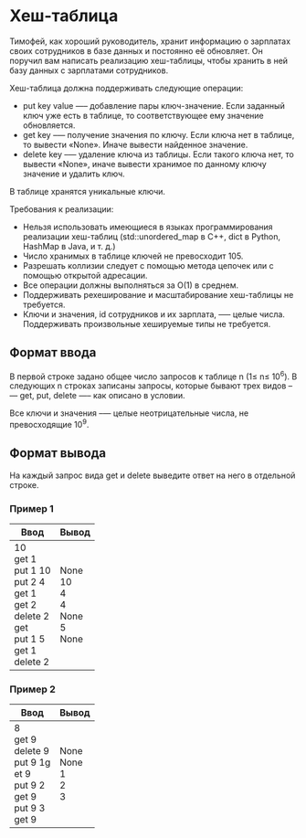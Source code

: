 # Хеш-таблица

Тимофей, как хороший руководитель, хранит информацию о зарплатах своих сотрудников в базе данных и постоянно её обновляет.
Он поручил вам написать реализацию хеш-таблицы, чтобы хранить в ней базу данных с зарплатами сотрудников.

Хеш-таблица должна поддерживать следующие операции:

- put key value —– добавление пары ключ-значение. Если заданный ключ уже есть в таблице, то соответствующее ему значение обновляется.
- get key –— получение значения по ключу. Если ключа нет в таблице, то вывести «None». Иначе вывести найденное значение.
- delete key –— удаление ключа из таблицы. Если такого ключа нет, то вывести «None», иначе вывести хранимое по данному ключу значение и удалить ключ.

В таблице хранятся уникальные ключи.

Требования к реализации:

- Нельзя использовать имеющиеся в языках программирования реализации хеш-таблиц (std::unordered_map в С++, dict в Python, HashMap в Java, и т. д.)
- Число хранимых в таблице ключей не превосходит 105.
- Разрешать коллизии следует с помощью метода цепочек или с помощью открытой адресации.
- Все операции должны выполняться за O(1) в среднем.
- Поддерживать рехеширование и масштабирование хеш-таблицы не требуется.
- Ключи и значения, id сотрудников и их зарплата, —– целые числа. Поддерживать произвольные хешируемые типы не требуется.

## Формат ввода

В первой строке задано общее число запросов к таблице n (1≤ n≤ 10<sup>6</sup>).
В следующих n строках записаны запросы, которые бывают трех видов –— get, put, delete —– как описано в условии.

Все ключи и значения –— целые неотрицательные числа, не превосходящие 10<sup>9</sup>.

## Формат вывода

На каждый запрос вида get и delete выведите ответ на него в отдельной строке.

### Пример 1

| Ввод                                                                                                                         | Вывод                                           |
|------------------------------------------------------------------------------------------------------------------------------|-------------------------------------------------|
| 10<br/>get 1<br/>put 1 10<br/>put 2 4<br/>get 1<br/>get 2<br/>delete 2<br/>get<br/>put 1 5<br/>get 1<br/>delete 2            | None<br/>10<br/>4<br/>4<br/>None<br/>5<br/>None |

### Пример 2

| Ввод                                                                                         | Вывод                           |
|----------------------------------------------------------------------------------------------|---------------------------------|
|  8<br/>get 9<br/>delete 9<br/>put 9 1g<br/>et 9<br/>put 9 2<br/>get 9<br/>put 9 3<br/>get 9  | None<br/>None<br/>1<br/>2<br/>3 |